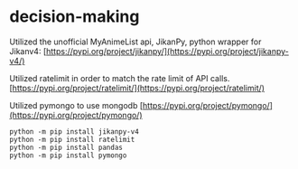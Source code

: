 # decision-making

Utilized the unofficial MyAnimeList api, JikanPy, python wrapper for Jikanv4: [https://pypi.org/project/jikanpy/](https://pypi.org/project/jikanpy-v4/)

Utilized ratelimit in order to match the rate limit of API calls. [https://pypi.org/project/ratelimit/](https://pypi.org/project/ratelimit/)

Utilized pymongo to use mongodb [https://pypi.org/project/pymongo/](https://pypi.org/project/pymongo/)

```
python -m pip install jikanpy-v4
python -m pip install ratelimit
python -m pip install pandas
python -m pip install pymongo
```
